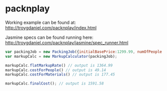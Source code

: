 packnplay
=========

Working example can be found at:
http://troygdaniel.com/packnplay/index.html

Jasmine specs can be found running here:
http://troygdaniel.com/packnplay/jasmine/spec_runner.html

```javascript
var packingJob = new PackingJob({initialBasePrice:1299.99, numOfPeople:3, material:"food"});
var markupCalc = new MarkupCalculator(packingJob);

markupCalc.flatMarkupRate() // output is 1364.99
markupCalc.costForPeople() // output is 49.14
markupCalc.costForMaterials() // output is 177.45

markupCalc.finalCost(); // output is 1591.58
